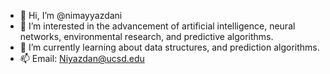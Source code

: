 - 👋 Hi, I’m @nimayyazdani
- 👀 I’m interested in the advancement of artificial intelligence, neural networks,  environmental research, and predictive algorithms. 
- 🌱 I’m currently learning about data structures, and prediction algorithms.
- 📫 Email: Niyazdan@ucsd.edu

<!---
nimayyazdani/nimayyazdani is a ✨ special ✨ repository because its `README.md` (this file) appears on your GitHub profile.
You can click the Preview link to take a look at your changes.
--->
